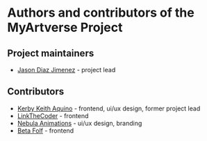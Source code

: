 # Authors and contributors of the MyArtverse Project

## Project maintainers

- [Jason Diaz Jimenez](https://github.com/VulpoTheDev) - project lead

## Contributors

- [Kerby Keith Aquino](https://github.com/kurojifusky) - frontend, ui/ux
  design, former project lead
- [LinkTheCoder](https://github.com/LinkTheCoder) - frontend
- [Nebula Animations](https://twitter.com/nebulaanimation) - ui/ux design,
  branding
- [Beta Folf](https://github.com/Beta-Folf) - frontend
